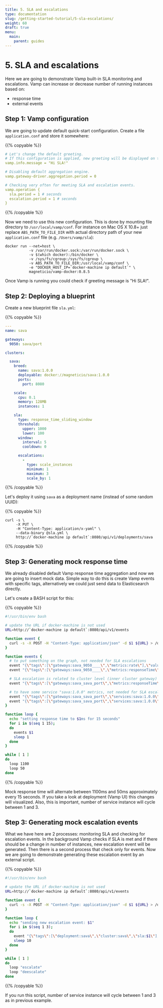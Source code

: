 ```yaml
---
title: 5. SLA and escalations
type: documentation
slug: /getting-started-tutorial/5-sla-escalations/
weight: 60
draft: true
menu:
  main:
    parent: guides
---
```


# 5. SLA and escalations

Here we are going to demonstrate Vamp built-in SLA monitoring and escalations. Vamp can increase or decrease number of running instances based on: 

- response time
- external events

## Step 1: Vamp configuration

We are going to update default quick-start configuration.
Create a file `application.conf` and store it somewhere:

{{% copyable %}}
```yaml
# Let's change the default greeting.
# If this configuration is applied, new greeting will be displayed on the right side panel.
vamp.info.message = "Hi SLA!"

# Disabling default aggregation engine.
vamp.gateway-driver.aggregation.period = 0

# Checking very often for meeting SLA and escalation events.
vamp.operation {
  sla.period = 1 # seconds
  escalation.period = 1 # seconds
}
```
{{% /copyable %}}

Now we need to use this new configuration. This is done by mounting file directory to `/usr/local/vamp/conf`.
For instance on Mac OS X 10.8+ just replace `ABS_PATH_TO_FILE_DIR` with actual directory path of your new `application.conf` file (e.g. `/Users/vamp/sla`):

```
docker run --net=host \
           -v /var/run/docker.sock:/var/run/docker.sock \
           -v $(which docker):/bin/docker \
           -v /sys/fs/cgroup:/sys/fs/cgroup \
           -v ABS_PATH_TO_FILE_DIR:/usr/local/vamp/conf \
           -e "DOCKER_HOST_IP=`docker-machine ip default`" \
           magneticio/vamp-docker:0.8.5
```

Once Vamp is running you could check if greeting message is "Hi SLA!".

## Step 2: Deploying a blueprint

Create a new blueprint file `sla.yml`:

{{% copyable %}}
```yaml
---
name: sava

gateways:
  9050: sava/port

clusters:

  sava:
    breed:
      name: sava:1.0.0
      deployable: docker://magneticio/sava:1.0.0
      ports:
        port: 8080

    scale:
      cpu: 0.1
      memory: 128MB
      instances: 1

    sla:
      type: response_time_sliding_window
      threshold:
        upper: 1000
        lower: 100
      window:
        interval: 5
        cooldown: 0

      escalations:
        - 
          type: scale_instances
          minimum: 1
          maximum: 3
          scale_by: 1
```
{{% /copyable %}}

Let's deploy it using `sava` as a deployment name (instead of some random UUID):

{{% copyable %}}
```
curl -s \
     -X PUT \
     -H "Content-Type: application/x-yaml" \
     --data-binary @sla.yml \
     http://`docker-machine ip default`:8080/api/v1/deployments/sava
```
{{% /copyable %}}

## Step 3: Generating mock response time

We already disabled default Vamp response time aggregation and now we are going to insert mock data.
Simple way to do this is create Vamp events with specific tags, alternatively we could just send data to Elasticsearch directly.

Let's create a BASH script for this:

{{% copyable %}}
```bash
#!/usr/bin/env bash

# update the URL if docker-machine is not used
URL=http://`docker-machine ip default`:8080/api/v1/events

function event {
  curl -s -X POST -H "Content-Type: application/json" -d $1 ${URL} > /dev/null
}

function events {
  # to put something on the graph, not needed for SLA escalations
  event "{\"tags\":[\"gateways:sava_9050____\",\"metrics:rate\"],\"value\":100,\"type\":\"gateway-metrics\"}"
  event "{\"tags\":[\"gateways:sava_9050____\",\"metrics:responseTime\"],\"value\":$1,\"type\":\"gateway-metrics\"}"

  # SLA escalation is related to cluster level (inner cluster gateway) metrics
  event "{\"tags\":[\"gateways:sava_sava_port\",\"metrics:responseTime\"],\"value\":$1,\"type\":\"gateway-metrics\"}"

  # to have some service "sava:1.0.0" metrics, not needed for SLA escalations
  event "{\"tags\":[\"gateways:sava_sava_port\",\"services:sava:1.0.0\",\"metrics:rate\",\"service\"],\"value\":100,\"type\":\"gateway-metrics\"}"
  event "{\"tags\":[\"gateways:sava_sava_port\",\"services:sava:1.0.0\",\"metrics:responseTime\",\"service\"],\"value\":$1,\"type\":\"gateway-metrics\"}"
}

function loop {
  echo "setting response time to $1ms for 15 seconds"
  for i in $(seq 1 15);
  do
    events $1
    sleep 1
  done
}

while [ 1 ]
do
  loop 1100
  loop 50
done
```
{{% /copyable %}}

Mock response time will alternate between 1100ms and 50ms approximately every 15 seconds.
If you take a look at deployment (Vamp UI) this changes will visualized.
Also, this is important, number of service instance will cycle between 1 and 3.

## Step 3: Generating mock escalation events

What we have here are 2 processes: monitoring SLA and checking for escalation events.
In the background Vamp checks if SLA is met and if there should be a change in number of instances, new escalation event will be generated.
Then there is a second process that check only for events.
Now we are going to demonstrate generating these escalation event by an external script.

{{% copyable %}}
```bash
#!/usr/bin/env bash

# update the URL if docker-machine is not used
URL=http://`docker-machine ip default`:8080/api/v1/events

function event {
  curl -s -X POST -H "Content-Type: application/json" -d $1 ${URL} > /dev/null
}

function loop {
  echo "sending new escalation event: $1"
  for i in $(seq 1 3);
  do
    event "{\"tags\":[\"deployment:sava\",\"cluster:sava\",\"sla:$1\"],\"value\":\"$1\"}"
    sleep 10
  done
}

while [ 1 ]
do
  loop "escalate"
  loop "deescalate"
done
```
{{% /copyable %}}

If you run this script, number of service instance will cycle between 1 and 3 as in previous example.